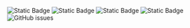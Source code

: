 ![Static Badge](https://img.shields.io/badge/blacklists-60-000000) ![Static Badge](https://img.shields.io/badge/blacklisted-2926407-cc0000) ![Static Badge](https://img.shields.io/badge/whitelisted-2244-00CC00) ![Static Badge](https://img.shields.io/badge/streaming_blacklist-28107-000000) ![GitHub issues](https://img.shields.io/github/issues/fabriziosalmi/blacklists)
